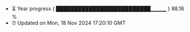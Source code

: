 - ⏳ Year progress { ██████████████████████████▁▁▁▁ } 88.18 %
- ⏰ Updated on Mon, 18 Nov 2024 17:20:10 GMT


